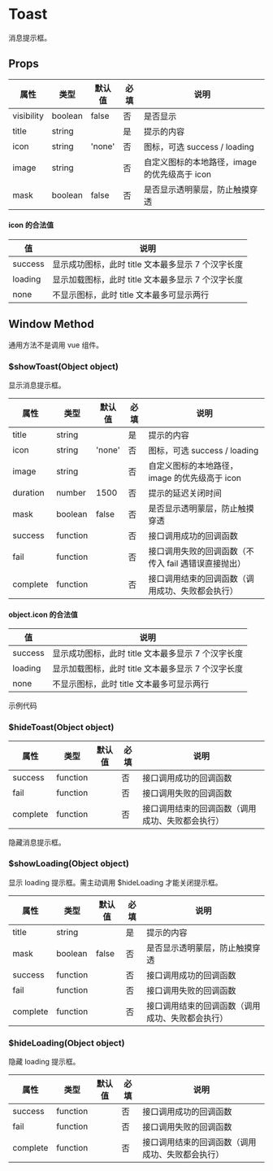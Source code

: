 # Toast

消息提示框。

## Props

| 属性       | 类型    | 默认值 | 必填 | 说明                                          |
| ---------- | ------- | ------ | ---- | --------------------------------------------- |
| visibility | boolean | false  | 否   | 是否显示                                      |
| title      | string  |        | 是   | 提示的内容                                    |
| icon       | string  | 'none' | 否   | 图标，可选 success / loading                  |
| image      | string  |        | 否   | 自定义图标的本地路径，image 的优先级高于 icon |
| mask       | boolean | false  | 否   | 是否显示透明蒙层，防止触摸穿透                |

#### icon 的合法值

| 值      | 说明                                               |
| ------- | -------------------------------------------------- |
| success | 显示成功图标，此时 title 文本最多显示 7 个汉字长度 |
| loading | 显示加载图标，此时 title 文本最多显示 7 个汉字长度 |
| none    | 不显示图标，此时 title 文本最多可显示两行          |

## Window Method

通用方法不是调用 vue 组件。

### \$showToast(Object object)

显示消息提示框。

| 属性     | 类型     | 默认值 | 必填 | 说明                                                 |
| -------- | -------- | ------ | ---- | ---------------------------------------------------- |
| title    | string   |        | 是   | 提示的内容                                           |
| icon     | string   | 'none' | 否   | 图标，可选 success / loading                         |
| image    | string   |        | 否   | 自定义图标的本地路径，image 的优先级高于 icon        |
| duration | number   | 1500   | 否   | 提示的延迟关闭时间                                   |
| mask     | boolean  | false  | 否   | 是否显示透明蒙层，防止触摸穿透                       |
| success  | function |        | 否   | 接口调用成功的回调函数                               |
| fail     | function |        | 否   | 接口调用失败的回调函数（不传入 fail 遇错误直接抛出） |
| complete | function |        | 否   | 接口调用结束的回调函数（调用成功、失败都会执行）     |

#### object.icon 的合法值

| 值      | 说明                                               |
| ------- | -------------------------------------------------- |
| success | 显示成功图标，此时 title 文本最多显示 7 个汉字长度 |
| loading | 显示加载图标，此时 title 文本最多显示 7 个汉字长度 |
| none    | 不显示图标，此时 title 文本最多可显示两行          |

示例代码

### \$hideToast(Object object)

| 属性     | 类型     | 默认值 | 必填 | 说明                                             |
| -------- | -------- | ------ | ---- | ------------------------------------------------ |
| success  | function |        | 否   | 接口调用成功的回调函数                           |
| fail     | function |        | 否   | 接口调用失败的回调函数                           |
| complete | function |        | 否   | 接口调用结束的回调函数（调用成功、失败都会执行） |

隐藏消息提示框。

### \$showLoading(Object object)

显示 loading 提示框。需主动调用 \$hideLoading 才能关闭提示框。

| 属性     | 类型     | 默认值 | 必填 | 说明                                             |
| -------- | -------- | ------ | ---- | ------------------------------------------------ |
| title    | string   |        | 是   | 提示的内容                                       |
| mask     | boolean  | false  | 否   | 是否显示透明蒙层，防止触摸穿透                   |
| success  | function |        | 否   | 接口调用成功的回调函数                           |
| fail     | function |        | 否   | 接口调用失败的回调函数                           |
| complete | function |        | 否   | 接口调用结束的回调函数（调用成功、失败都会执行） |

### \$hideLoading(Object object)

隐藏 loading 提示框。

| 属性     | 类型     | 默认值 | 必填 | 说明                                             |
| -------- | -------- | ------ | ---- | ------------------------------------------------ |
| success  | function |        | 否   | 接口调用成功的回调函数                           |
| fail     | function |        | 否   | 接口调用失败的回调函数                           |
| complete | function |        | 否   | 接口调用结束的回调函数（调用成功、失败都会执行） |
